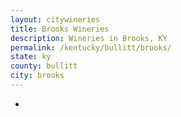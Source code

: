 ```yaml
---
layout: citywineries
title: Brooks Wineries
description: Wineries in Brooks, KY
permalink: /kentucky/bullitt/brooks/
state: ky
county: bullitt
city: brooks
---
```

-
